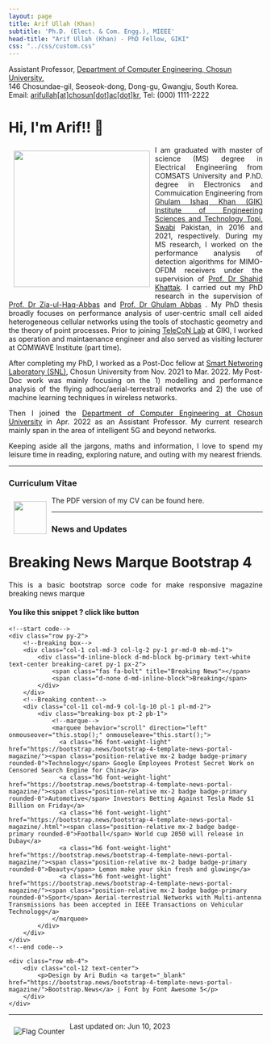 ```yaml
---
layout: page
title: Arif Ullah (Khan)
subtitle: 'Ph.D. (Elect. & Com. Engg.), MIEEE'
head-title: "Arif Ullah (Khan) - PhD Fellow, GIKI"
css: "../css/custom.css"
---
```

<html lang="en">
<head>

  <meta name="viewport" content="width=device-width, initial-scale=1">
  <link rel="stylesheet" href="http://maxcdn.bootstrapcdn.com/bootstrap/3.3.6/css/bootstrap.min.css">
  <script src="https://ajax.googleapis.com/ajax/libs/jquery/1.12.4/jquery.min.js"></script>
  <script src="http://maxcdn.bootstrapcdn.com/bootstrap/3.3.6/js/bootstrap.min.js"></script>
</head>
<body>
    <div class="row">
        <div class="col-md-3"></div>
        <div class="col-md-7">
          <div class="row"> 
          Assistant Professor, <a href="#" class="https://eng.chosun.ac.kr/eng/index.do">Department of Computer Engineering, Chosun University,</a>
            </div>
          <div class="row"> 
          146 Chosundae-gil, Seoseok-dong, Dong-gu, Gwangju, South Korea. 
            </div>
          <div class="row"> 
          Email: <a href="#" class="mailto: arifullag@chosun.ac.kr">arifullah[at]chosun[dot]ac[dot]kr</a>, Tel: (000) 1111-2222
        </div>
        </div>
  </div>
</body>
</html>


<html> 
<head> 
  <title> 
    Wrapping an Image with the text 
  </title> 
  <style> 
    body { 
      margin: 20px; 
      text-align: left; 
    } 
  
    h1 { 
      color: green; 
    } 
  
    img { 
      float: left; 
      margin: 10px; 
    } 
  
    p { 
      text-align: justify; 
    } 
  </style> 
</head> 
<body> 
  <h1>Hi, I'm Arif!! 👋</h1> 
  <b> 
  </b> 
  <div class="square"> 
    <div> 
      <img align="right" src="../img/arifnnew.jpg" height="270px">
    </div>   
<p> 
I am graduated with master of science (MS) degree in Electrical Engineeriing from COMSATS University and P.hD. degree in Electronics and Commuication Engineering from <a href="https://www.giki.edu.pk/">Ghulam Ishaq Khan (GIK) Institute of Engineering Sciences and Technology Topi, Swabi</a> Pakistan, in 2016 and 2021, respectively. During my MS research, I worked on the performance analysis of detection algorithms for MIMO-OFDM receivers under the supervision of <a href="https://www.giki.edu.pk/">Prof. Dr Shahid Khattak</a>. I carried out my PhD research in the supervision of <a href="https://www.giki.edu.pk/Faculty/Dr Ziaul Haq Abbas">Prof. Dr Zia-ul-Haq-Abbas</a>  and <a href="https://giki.edu.pk/personnel/abbas/">Prof. Dr Ghulam Abbas</a> . My PhD thesis broadly focuses on performance analysis of user-centric small cell aided heterogeneous cellular networks using the tools of stochastic geometry and the theory of point processes. Prior to joining <a href="https://www.giki.edu.pk/telecon">TeleCoN Lab</a> at GIKI, I worked as operation and maintaenance engineer and also served as visiting lecturer at COMWAVE Institute (part time).
    </p> 

  </div> 
</body> 
</html>


After completing my PhD, I worked as a Post-Doc fellow at [Smart Networing Laboratory (SNL)](https://www.giki.edu), Chosun University from Nov. 2021 to Mar. 2022. My Post-Doc work was mainly focusing on the 1) modelling and performance analysis of the flying adhoc/aerial-terrestrail networks and 2) the use of machine learning techniques in wireless networks. 

Then I joined the [Department of Computer Engineering at Chosun University](https://www.chosun.ac.kr) in Apr. 2022 as an Assistant Professor. My current research mainly span in the area of intelligent 5G and beyond networks.


Keeping aside all the jargons, maths and information, I love to spend my leisure time in reading, exploring nature, and outing with my nearest friends.
 
 ----
 
### Curriculum Vitae

  <div> 
    <a href="https://arifkhaan.github.io/books/Arif-CV.pdf"><img src="../img/cvicon.jpg" height="65px"></a>
  </div>   
  <p> 
    The PDF version of my CV can be found here.
  </p> 

 ----
 
### News and Updates

<link href="//maxcdn.bootstrapcdn.com/bootstrap/4.1.1/css/bootstrap.min.css" rel="stylesheet" id="bootstrap-css">
<script src="//maxcdn.bootstrapcdn.com/bootstrap/4.1.1/js/bootstrap.min.js"></script>
<script src="//cdnjs.cloudflare.com/ajax/libs/jquery/3.2.1/jquery.min.js"></script>
<!------ Include the above in your HEAD tag ---------->

<!--head-->
<link rel="stylesheet" href="https://use.fontawesome.com/releases/v5.7.0/css/all.css" integrity="sha384-lZN37f5QGtY3VHgisS14W3ExzMWZxybE1SJSEsQp9S+oqd12jhcu+A56Ebc1zFSJ" crossorigin="anonymous">

<div class="container">
    <div class="row mb-5">
        <div class="col-12 text-center pt-3">
            <h1>Breaking News Marque Bootstrap 4</h1>
            <p>This is a basic bootstrap sorce code for make responsive magazine breaking news marque</p>
            <h4>You like this snippet ? click like button</h4>
        </div>
    </div>
    
    <!--start code-->
    <div class="row py-2">
        <!--Breaking box-->
        <div class="col-1 col-md-3 col-lg-2 py-1 pr-md-0 mb-md-1">
            <div class="d-inline-block d-md-block bg-primary text-white text-center breaking-caret py-1 px-2">
                <span class="fas fa-bolt" title="Breaking News"></span>
                <span class="d-none d-md-inline-block">Breaking</span>
            </div>
        </div>
        <!--Breaking content-->
        <div class="col-11 col-md-9 col-lg-10 pl-1 pl-md-2">
            <div class="breaking-box pt-2 pb-1">
                <!--marque-->
                <marquee behavior="scroll" direction="left" onmouseover="this.stop();" onmouseleave="this.start();">
                  <a class="h6 font-weight-light" href="https://bootstrap.news/bootstrap-4-template-news-portal-magazine/"><span class="position-relative mx-2 badge badge-primary rounded-0">Technology</span> Google Employees Protest Secret Work on Censored Search Engine for China</a>
                  <a class="h6 font-weight-light" href="https://bootstrap.news/bootstrap-4-template-news-portal-magazine/"><span class="position-relative mx-2 badge badge-primary rounded-0">Automotive</span> Investors Betting Against Tesla Made $1 Billion on Friday</a>
                  <a class="h6 font-weight-light" href="https://bootstrap.news/bootstrap-4-template-news-portal-magazine/.html"><span class="position-relative mx-2 badge badge-primary rounded-0">Football</span> World cup 2050 will release in Dubay</a>
                  <a class="h6 font-weight-light" href="https://bootstrap.news/bootstrap-4-template-news-portal-magazine/"><span class="position-relative mx-2 badge badge-primary rounded-0">Beauty</span> Lemon make your skin fresh and glowing</a>
                  <a class="h6 font-weight-light" href="https://bootstrap.news/bootstrap-4-template-news-portal-magazine/"><span class="position-relative mx-2 badge badge-primary rounded-0">Sport</span> Aerial-terrestrial Networks with Multi-antenna Transmissions has been accepted in IEEE Transactions on Vehicular Technologg</a>
                </marquee>
            </div>
        </div>
    </div>
	<!--end code-->
	
	<div class="row mb-4">
        <div class="col-12 text-center">
            <p>Design by Ari Budin <a target="_blank" href="https://bootstrap.news/bootstrap-4-template-news-portal-magazine/">Bootstrap.News</a> | Font by Font Awesome 5</p>
        </div>
    </div>
</div>


----

<a href="https://info.flagcounter.com/2S2r"><img src="https://s04.flagcounter.com/count/2S2r/bg_FFFFFF/txt_000000/border_CCCCCC/columns_8/maxflags_40/viewers_0/labels_1/pageviews_1/flags_0/percent_0/" alt="Flag Counter" border="0"></a>

Last updated on: Jun 10, 2023
